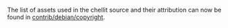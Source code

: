 The list of assets used in the chellit source and their attribution can now be found in [contrib/debian/copyright](../contrib/debian/copyright).
